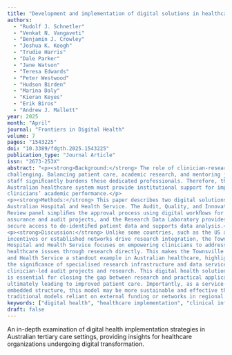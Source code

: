 ```yaml
---
title: "Development and implementation of digital solutions in healthcare: insights from the Australian tertiary hospital landscape"
authors:
  - "Rudolf J. Schnetler"
  - "Venkat N. Vangaveti"
  - "Benjamin J. Crowley"
  - "Joshua K. Keogh"
  - "Trudie Harris"
  - "Dale Parker"
  - "Jane Watson"
  - "Teresa Edwards"
  - "Peter Westwood"
  - "Hudson Birden"
  - "Marina Daly"
  - "Kieran Keyes"
  - "Erik Biros"
  - "Andrew J. Mallett"
year: 2025
month: "April"
journal: "Frontiers in Digital Health"
volume: 7
pages: "1543225"
doi: "10.3389/fdgth.2025.1543225"
publication_type: "Journal Article"
issn: "2673-253X"
abstract: "<p><strong>Background:</strong> The role of clinician-researchers in regional healthcare is
challenging. Balancing patient care, academic research, and mentoring junior
staff signiﬁcantly burdens these dedicated professionals. Therefore, the
Australian healthcare system must provide institutional support for improving
clinicians’ academic performance.</p>
<p><strong>Methods:</strong> This paper describes two digital solutions implemented in a regional
Australian Hospital and Health Service. The Audit, Quality, and Innovation
Review panel simpliﬁes the approval process using digital workﬂows for quality
assurance and audit projects, and the Research Data Laboratory provides
secure access to de-identiﬁed patient data and supports data analysis.</p>
<p><strong>Discussion:</strong> Unlike some countries, such as the US and UK, where ﬁnancial
incentives or established networks drive research integration, the Townsville
Hospital and Health Service focuses on empowering clinicians to address local
healthcare issues through research directly. This makes the Townsville Hospital
and Health Service a standout example in Australian healthcare, highlighting
the signiﬁcance of specialised research infrastructure and data services for
clinician-led audit projects and research. This digital health solutions approach
is essential for closing the gap between research and practical application,
ultimately leading to improved patient care. Importantly, as a service-
embedded structure, this model may be more sustainable and effective than
traditional models reliant on external funding or networks in regional settings</p>"
keywords: ["digital health", "healthcare implementation", "clinical informatics"]
draft: false
---
```


An in-depth examination of digital health implementation strategies in Australian tertiary care settings, providing insights for healthcare organizations undergoing digital transformation.
